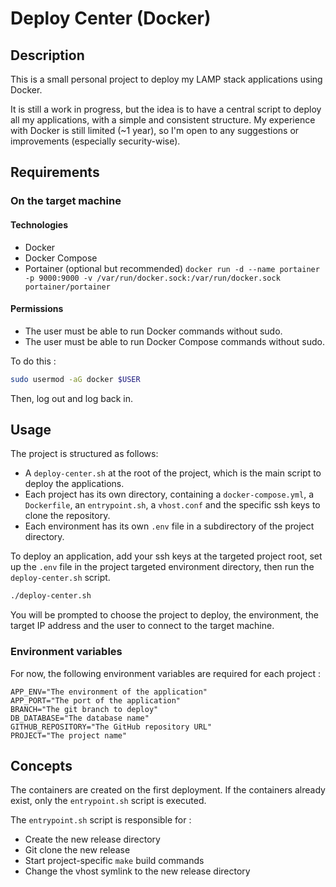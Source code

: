 # Deploy Center (Docker)

## Description

This is a small personal project to deploy my LAMP stack applications using Docker.

It is still a work in progress, but the idea is to have a central script to deploy all my applications, with a simple and consistent structure.
My experience with Docker is still limited (~1 year), so I'm open to any suggestions or improvements (especially security-wise).

## Requirements

### On the target machine

#### Technologies

- Docker
- Docker Compose
- Portainer (optional but recommended) `docker run -d --name portainer -p 9000:9000 -v /var/run/docker.sock:/var/run/docker.sock portainer/portainer`

#### Permissions

- The user must be able to run Docker commands without sudo.
- The user must be able to run Docker Compose commands without sudo.

To do this :

```bash
sudo usermod -aG docker $USER
```

Then, log out and log back in.

## Usage

The project is structured as follows:

- A `deploy-center.sh` at the root of the project, which is the main script to deploy the applications.
- Each project has its own directory, containing a `docker-compose.yml`, a `Dockerfile`, an `entrypoint.sh`, a `vhost.conf` and the specific ssh keys to clone the repository.
- Each environment has its own `.env` file in a subdirectory of the project directory.

To deploy an application, add your ssh keys at the targeted project root, set up the `.env` file in the project targeted environment directory, then run the `deploy-center.sh` script.

```bash
./deploy-center.sh
```

You will be prompted to choose the project to deploy, the environment, the target IP address and the user to connect to the target machine.

### Environment variables

For now, the following environment variables are required for each project :

```dotenv
APP_ENV="The environment of the application"
APP_PORT="The port of the application"
BRANCH="The git branch to deploy"
DB_DATABASE="The database name"
GITHUB_REPOSITORY="The GitHub repository URL"
PROJECT="The project name"
```

## Concepts

The containers are created on the first deployment. If the containers already exist, only the `entrypoint.sh` script is executed.

The `entrypoint.sh` script is responsible for :

- Create the new release directory
- Git clone the new release
- Start project-specific `make` build commands
- Change the vhost symlink to the new release directory